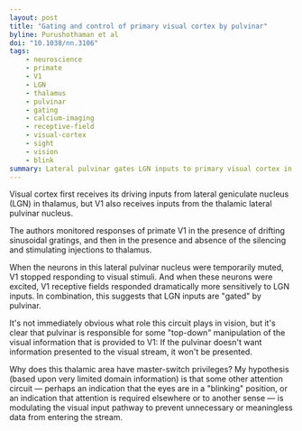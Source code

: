```yaml
---
layout: post
title: "Gating and control of primary visual cortex by pulvinar"
byline: Purushothaman et al
doi: "10.1038/nn.3106"
tags:
    - neuroscience
    - primate
    - V1
    - LGN
    - thalamus
    - pulvinar
    - gating
    - calcium-imaging
    - receptive-field
    - visual-cortex
    - sight
    - vision
    - blink
summary: Lateral pulvinar gates LGN inputs to primary visual cortex in primates, permitting or disallowing inputs to reach the visual processing stream.
---
```


Visual cortex first receives its driving inputs from lateral geniculate nucleus (LGN) in thalamus, but V1 also receives inputs from the thalamic lateral pulvinar nucleus.

The authors monitored responses of primate V1 in the presence of drifting sinusoidal gratings, and then in the presence and absence of the silencing and stimulating injections to thalamus.

When the neurons in this lateral pulvinar nucleus were temporarily muted, V1 stopped responding to visual stimuli. And when these neurons were excited, V1 receptive fields responded dramatically more sensitively to LGN inputs. In combination, this suggests that LGN inputs are "gated" by pulvinar.

It's not immediately obvious what role this circuit plays in vision, but it's clear that pulvinar is responsible for some "top-down" manipulation of the visual information that is provided to V1: If the pulvinar doesn't want information presented to the visual stream, it won't be presented.

Why does this thalamic area have master-switch privileges? My hypothesis (based upon very limited domain information) is that some other attention circuit — perhaps an indication that the eyes are in a "blinking" position, or an indication that attention is required elsewhere or to another sense — is modulating the visual input pathway to prevent unnecessary or meaningless data from entering the stream.

